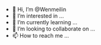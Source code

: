- 👋 Hi, I’m @Wenmeilin
- 👀 I’m interested in ...
- 🌱 I’m currently learning ...
- 💞️ I’m looking to collaborate on ...
- 📫 How to reach me ...

<!---
Wenmeilin/Wenmeilin is a ✨ special ✨ repository because its `README.md` (this file) appears on your GitHub profile.
You can click the Preview link to take a look at your changes.
--->
